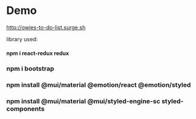 
# Demo
http://owies-to-do-list.surge.sh


library used:

#### npm i react-redux redux
### npm i bootstrap
### npm install @mui/material @emotion/react @emotion/styled
### npm install @mui/material @mui/styled-engine-sc styled-components
